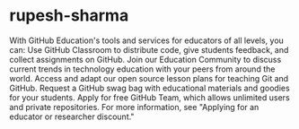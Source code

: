 # rupesh-sharma
With GitHub Education's tools and services for educators of all levels, you can:  Use GitHub Classroom to distribute code, give students feedback, and collect assignments on GitHub. Join our Education Community to discuss current trends in technology education with your peers from around the world. Access and adapt our open source lesson plans for teaching Git and GitHub. Request a GitHub swag bag with educational materials and goodies for your students. Apply for free GitHub Team, which allows unlimited users and private repositories. For more information, see "Applying for an educator or researcher discount."

